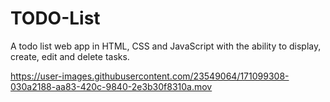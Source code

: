 # TODO-List

A todo list web app in HTML, CSS and JavaScript with the ability to display, create, edit and delete tasks. 

https://user-images.githubusercontent.com/23549064/171099308-030a2188-aa83-420c-9840-2e3b30f8310a.mov

